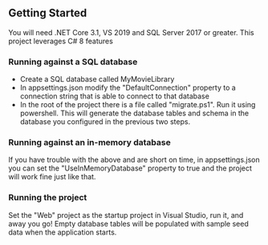 
## Getting Started
You will need .NET Core 3.1,  VS 2019 and SQL Server 2017 or greater. This project leverages C# 8 features

### Running against a SQL database
- Create a SQL database called MyMovieLibrary
- In appsettings.json modify the "DefaultConnection" property to a connection string that is able to connect to that database
- In the root of the project there is a file called "migrate.ps1". Run it using powershell. This will generate the database tables and schema in the database you configured in the previous two steps.

### Running against an in-memory database
If you have trouble with the above and are short on time, in appsettings.json you can set the "UseInMemoryDatabase" property to true and the project will work fine just like that.

### Running the project
Set the "Web" project as the startup project in Visual Studio, run it, and away you go! Empty database tables will be populated with sample seed data when the application starts.



